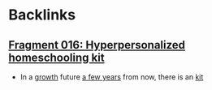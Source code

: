 
# Backlinks
## [Fragment 016: Hyperpersonalized homeschooling kit](<Fragment 016: Hyperpersonalized homeschooling kit.md>)
- In a [growth](<growth.md>) future [a few years](<a few years.md>) from now, there is an [kit](<kit.md>)


